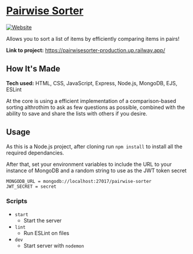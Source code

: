 # [Pairwise Sorter](https://pairwisesorter-production.up.railway.app/)

[![Website](https://img.shields.io/website?url=https://pairwisesorter-production.up.railway.app/&label=Website)](https://pairwisesorter-production.up.railway.app/)

Allows you to sort a list of items by efficiently comparing items in pairs!

**Link to project:** https://pairwisesorter-production.up.railway.app/

## How It's Made

**Tech used:** HTML, CSS, JavaScript, Express, Node.js, MongoDB, EJS, ESLint

At the core is using a efficient implementation of a comparison-based sorting althrothim to ask as few questions as possible, combined with the ability to save and share the lists with others if you desire.

## Usage

As this is a Node.js project, after cloning run `npm install` to install all the required dependancies.

After that, set your environment variables to include the URL to your instance of MongoDB and a random string to use as the JWT token secret

```
MONGODB_URL = mongodb://localhost:27017/pairwise-sorter
JWT_SECRET = secret
```

### Scripts

- `start`
  - Start the server
- `lint`
  - Run ESLint on files
- `dev`
  - Start server with `nodemon`
